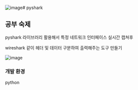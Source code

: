 ![image](https://github.com/HyunsiU/pyshark/assets/53931656/e2ecd971-00e3-4721-898f-cf89911307b2)# pyshark


## 공부 숙제
pyshark 라이브러리 활용해서 특정 네트워크 인터페이스 실시간 캡쳐후


wireshark 같이 헤더 및 데이터 구분하여 출력해주는 도구 만들기 

![image](https://github.com/HyunsiU/pyshark/assets/53931656/a45cd333-a050-4402-9edf-b698acdf3f51)



### 개발 환경
python

